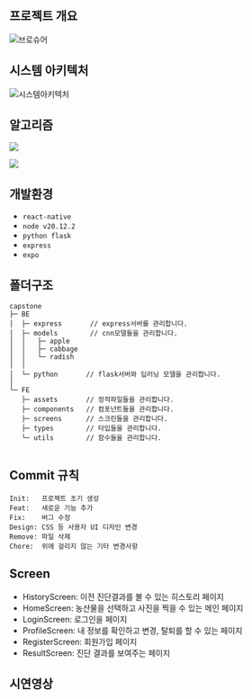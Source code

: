 ## 프로젝트 개요
![브로슈어](https://github.com/rhtjddls123/hello_react/assets/60644352/3013c385-bcc5-4267-b709-9effd23dde12)

## 시스템 아키텍처
![시스템아키텍처](https://github.com/rhtjddls123/hello_react/assets/60644352/8d66e9bb-d80a-4886-b0ab-f5d8abbf5089)

## 알고리즘
![](https://velog.velcdn.com/images/jjjk0605/post/f0d30293-81e9-4ff1-8f51-370327d8ec4d/image.png)

![](https://velog.velcdn.com/images/jjjk0605/post/727e16ab-062f-49ca-9ce4-8a6b579c339c/image.png)


## 개발환경

- `react-native`
- `node v20.12.2`
- `python flask`
- `express`
- `expo`

## 폴더구조

```
capstone
├─ BE
│  ├─ express    	// express서버를 관리합니다.
│  ├─ models 		// cnn모델들을 관리합니다.
│  │   ├─ apple     
│  │   ├─ cabbage   
│  │   └─ radish    
│  │
│  └─ python	   // flask서버와 딥러닝 모델을 관리합니다.
│  
└─ FE
   ├─ assets       // 정적파일들을 관리합니다.
   ├─ components   // 컴포넌트들을 관리합니다.
   ├─ screens      // 스크린들을 관리합니다.
   ├─ types        // 타입들을 관리합니다.
   └─ utils        // 함수들을 관리합니다.
 

```

## Commit 규칙

```
Init:	프로젝트 초기 생성
Feat:	새로운 기능 추가
Fix:	버그 수정
Design:	CSS 등 사용자 UI 디자인 변경
Remove:	파일 삭제
Chore:	위에 걸리지 않는 기타 변경사항
```

## Screen

- HistoryScreen: 이전 진단결과를 볼 수 있는 히스토리 페이지
- HomeScreen: 농산물을 선택하고 사진을 찍을 수 있는 메인 페이지
- LoginScreen: 로그인을 페이지
- ProfileScreen: 내 정보를 확인하고 변경, 탈퇴를 할 수 있는 페이지
- RegisterScreen: 회원가입 페이지
- ResultScreen: 진단 결과를 보여주는 페이지

## 시연영상
